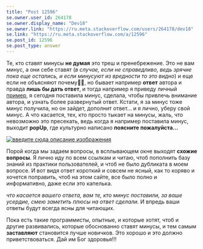 ```yaml
---
title: "Post 12596"
se.owner.user_id: 264178
se.owner.display_name: "Dev18"
se.owner.link: "https://ru.meta.stackoverflow.com/users/264178/dev18"
se.link: "https://ru.meta.stackoverflow.com/a/12596"
se.post_id: 12596
se.post_type: answer
---
```

<p>Те, кто ставят минусы <strong>не думая</strong> это треш и пренебрежение. Это не вам минус, а они себе ставят (<em>в случае, если не справедливо, ведь зрячие пока еще остались, и если минусуют из вредности то это видно</em>) и еще если не объясняют почему🤦‍♀️, но бывает например <strong>ответ</strong> автора и правда <strong>лишь бы дать ответ</strong>, и тогда например я приведу личный <a href="https://ru.stackoverflow.com/questions/1033804/%D0%9F%D0%BE%D1%87%D0%B5%D0%BC%D1%83-%D0%BD%D0%B5-%D1%81%D0%BE%D0%B7%D0%B4%D0%B0%D0%B5%D1%82%D1%81%D1%8F-%D0%BA%D0%BE%D0%BC%D0%BF%D0%BE%D0%BD%D0%B5%D0%BD%D1%82">пример</a>, я сегодня поставила минус, сделала, чтобы привлечь внимание автора, и узнать более развернутый ответ. Кстати, я за минус тоже минус получила, но он зайдет, дополнит ответ... и я лично, уберу свой минус. А что касается, тех, кто просто тыкает на минусы, жаль, что невозможно это пресекать, ведь когда я например поставила минус, выходит <strong>popUp</strong>, где культурно написано <strong>поясните пожалуйста…</strong></p>
<p><a href="https://i.stack.imgur.com/L2tLQ.png" rel="nofollow noreferrer"><img src="https://i.stack.imgur.com/L2tLQ.png" alt="введите сюда описание изображения" /></a></p>
<p>Порой когда мы задаем вопросы, в всплывающем окне выходят <strong>схожие вопросы</strong>. Я лично иду по всем ссылкам и читаю, чтоб пополнить базу знаний из практики пользователей, и чтоб не было дубликата в моем вопросе. И вот видя ответ короткий и совсем не ясный, как то коряво и хочется поправить, чтоб на этом сайте, все было полно и информативно, даже если это капелька.</p>
<p><em>что касается вашего ответа, вам те, кто минус поставили, за ваше усердие, смею заметить плюсы на ответ сделали.</em>  И впредь ваши ответы будут всегда ясны для читающих.</p>
<p>Пока есть такие программисты, опытные, и которые хотят, чтоб и другие развивались, которые обоснованно ставят минусы, и тем самым <strong>заставляют</strong> становится лучше новичков. Это хорошо и это должно приветствоваться. Дай им Бог здоровья!!!</p>
